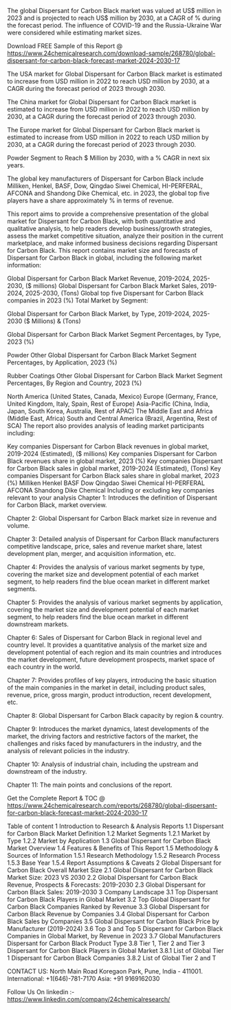 The global Dispersant for Carbon Black market was valued at US$ million in 2023 and is projected to reach US$ million by 2030, at a CAGR of % during the forecast period. The influence of COVID-19 and the Russia-Ukraine War were considered while estimating market sizes.

Download FREE Sample of this Report @ https://www.24chemicalresearch.com/download-sample/268780/global-dispersant-for-carbon-black-forecast-market-2024-2030-17

The USA market for Global Dispersant for Carbon Black market is estimated to increase from USD million in 2022 to reach USD million by 2030, at a CAGR during the forecast period of 2023 through 2030.

The China market for Global Dispersant for Carbon Black market is estimated to increase from USD million in 2022 to reach USD million by 2030, at a CAGR during the forecast period of 2023 through 2030.

The Europe market for Global Dispersant for Carbon Black market is estimated to increase from USD million in 2022 to reach USD million by 2030, at a CAGR during the forecast period of 2023 through 2030.

Powder Segment to Reach $ Million by 2030, with a % CAGR in next six years.

The global key manufacturers of Dispersant for Carbon Black include Milliken, Henkel, BASF, Dow, Qingdao Siwei Chemical, HI-PERFERAL, AFCONA and Shandong Dike Chemical, etc. in 2023, the global top five players have a share approximately % in terms of revenue.

This report aims to provide a comprehensive presentation of the global market for Dispersant for Carbon Black, with both quantitative and qualitative analysis, to help readers develop business/growth strategies, assess the market competitive situation, analyze their position in the current marketplace, and make informed business decisions regarding Dispersant for Carbon Black. This report contains market size and forecasts of Dispersant for Carbon Black in global, including the following market information:

Global Dispersant for Carbon Black Market Revenue, 2019-2024, 2025-2030, ($ millions)
Global Dispersant for Carbon Black Market Sales, 2019-2024, 2025-2030, (Tons)
Global top five Dispersant for Carbon Black companies in 2023 (%)
Total Market by Segment:

Global Dispersant for Carbon Black Market, by Type, 2019-2024, 2025-2030 ($ Millions) & (Tons)

Global Dispersant for Carbon Black Market Segment Percentages, by Type, 2023 (%)

Powder
Other
Global Dispersant for Carbon Black Market Segment Percentages, by Application, 2023 (%)

Rubber
Coatings
Other
Global Dispersant for Carbon Black Market Segment Percentages, By Region and Country, 2023 (%)

North America (United States, Canada, Mexico)
Europe (Germany, France, United Kingdom, Italy, Spain, Rest of Europe)
Asia-Pacific (China, India, Japan, South Korea, Australia, Rest of APAC)
The Middle East and Africa (Middle East, Africa)
South and Central America (Brazil, Argentina, Rest of SCA)
The report also provides analysis of leading market participants including:

Key companies Dispersant for Carbon Black revenues in global market, 2019-2024 (Estimated), ($ millions)
Key companies Dispersant for Carbon Black revenues share in global market, 2023 (%)
Key companies Dispersant for Carbon Black sales in global market, 2019-2024 (Estimated), (Tons)
Key companies Dispersant for Carbon Black sales share in global market, 2023 (%)
Milliken
Henkel
BASF
Dow
Qingdao Siwei Chemical
HI-PERFERAL
AFCONA
Shandong Dike Chemical
Including or excluding key companies relevant to your analysis
Chapter 1: Introduces the definition of Dispersant for Carbon Black, market overview.

Chapter 2: Global Dispersant for Carbon Black market size in revenue and volume.

Chapter 3: Detailed analysis of Dispersant for Carbon Black manufacturers competitive landscape, price, sales and revenue market share, latest development plan, merger, and acquisition information, etc.

Chapter 4: Provides the analysis of various market segments by type, covering the market size and development potential of each market segment, to help readers find the blue ocean market in different market segments.

Chapter 5: Provides the analysis of various market segments by application, covering the market size and development potential of each market segment, to help readers find the blue ocean market in different downstream markets.

Chapter 6: Sales of Dispersant for Carbon Black in regional level and country level. It provides a quantitative analysis of the market size and development potential of each region and its main countries and introduces the market development, future development prospects, market space of each country in the world.

Chapter 7: Provides profiles of key players, introducing the basic situation of the main companies in the market in detail, including product sales, revenue, price, gross margin, product introduction, recent development, etc.

Chapter 8: Global Dispersant for Carbon Black capacity by region & country.

Chapter 9: Introduces the market dynamics, latest developments of the market, the driving factors and restrictive factors of the market, the challenges and risks faced by manufacturers in the industry, and the analysis of relevant policies in the industry.

Chapter 10: Analysis of industrial chain, including the upstream and downstream of the industry.

Chapter 11: The main points and conclusions of the report.

Get the Complete Report & TOC @ https://www.24chemicalresearch.com/reports/268780/global-dispersant-for-carbon-black-forecast-market-2024-2030-17

Table of content
1 Introduction to Research & Analysis Reports
1.1 Dispersant for Carbon Black Market Definition
1.2 Market Segments
1.2.1 Market by Type
1.2.2 Market by Application
1.3 Global Dispersant for Carbon Black Market Overview
1.4 Features & Benefits of This Report
1.5 Methodology & Sources of Information
1.5.1 Research Methodology
1.5.2 Research Process
1.5.3 Base Year
1.5.4 Report Assumptions & Caveats
2 Global Dispersant for Carbon Black Overall Market Size
2.1 Global Dispersant for Carbon Black Market Size: 2023 VS 2030
2.2 Global Dispersant for Carbon Black Revenue, Prospects & Forecasts: 2019-2030
2.3 Global Dispersant for Carbon Black Sales: 2019-2030
3 Company Landscape
3.1 Top Dispersant for Carbon Black Players in Global Market
3.2 Top Global Dispersant for Carbon Black Companies Ranked by Revenue
3.3 Global Dispersant for Carbon Black Revenue by Companies
3.4 Global Dispersant for Carbon Black Sales by Companies
3.5 Global Dispersant for Carbon Black Price by Manufacturer (2019-2024)
3.6 Top 3 and Top 5 Dispersant for Carbon Black Companies in Global Market, by Revenue in 2023
3.7 Global Manufacturers Dispersant for Carbon Black Product Type
3.8 Tier 1, Tier 2 and Tier 3 Dispersant for Carbon Black Players in Global Market
3.8.1 List of Global Tier 1 Dispersant for Carbon Black Companies
3.8.2 List of Global Tier 2 and T

CONTACT US:
North Main Road Koregaon Park, Pune, India - 411001.
International: +1(646)-781-7170
Asia: +91 9169162030

Follow Us On linkedin :- https://www.linkedin.com/company/24chemicalresearch/
